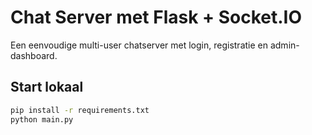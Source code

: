 # Chat Server met Flask + Socket.IO

Een eenvoudige multi-user chatserver met login, registratie en admin-dashboard.

## Start lokaal

```bash
pip install -r requirements.txt
python main.py
